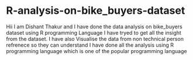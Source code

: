 # R-analysis-on-bike_buyers-dataset
Hii I am Dishant Thakur and I have done the data analysis on bike_buyers dataset using R programming Language
I have tryed to get all the insight from the dataset.
I have also Visualise the data from non technical person refrenece so they can understand
I have done all the analysis using R programming language which is one of the popular programming language
